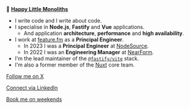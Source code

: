 
📌 [**Happy Little Monoliths**](https://hire.jonasgalvez.com.br/happy-little-monoliths)

- I write code and I write about code.
- I specialise in **Node.js**, **Fastify** and **Vue** applications.
  - And application **architecture**, **performance** and **high availability**.  
- I work at [feature.fm](https://feature.fm) as a **Principal Engineer**.
  - In 2023 I was a **Principal Engineer** at [NodeSource](https://nodesource.com/).
  - In 2022 I was an **Engineering Manager** at [NearForm](https://nearform.com/).
- I'm the lead maintainer of the [`@fastify/vite`](https://fastify-vite.dev/) stack.
- I'm also a former member of the [Nuxt](https://nuxt.com/) core team.

[Follow me on X](https://x.com/anothergalvez)

[Connect via LinkedIn](https://linkedin.com/in/jonasgalvez)

[Book me on weekends](https://fastify-vite.dev/consulting)
